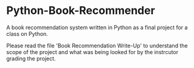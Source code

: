 # Python-Book-Recommender

A book recommendation system written in Python as a final project for a class on Python.

Please read the file 'Book Recommendation Write-Up' to understand the scope of the project and what was being looked for by the instrcutor grading the project.
